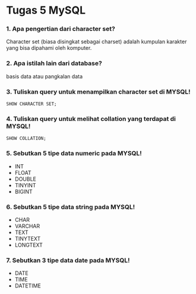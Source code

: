# Tugas 5 MySQL

### 1. Apa pengertian dari character set?
Character set (biasa disingkat sebagai charset) adalah kumpulan karakter yang bisa dipahami oleh komputer.
### 2. Apa istilah lain dari database?
basis data atau pangkalan data
### 3. Tuliskan query untuk menampilkan character set di MYSQL!
```
SHOW CHARACTER SET;
```
### 4. Tuliskan query untuk melihat collation yang terdapat di MYSQL!
```
SHOW COLLATION;
```
### 5. Sebutkan 5 tipe data numeric pada MYSQL!
- INT
- FLOAT
- DOUBLE
- TINYINT
- BIGINT
### 6. Sebutkan 5 tipe data string pada MYSQL!
- CHAR
- VARCHAR
- TEXT
- TINYTEXT
- LONGTEXT
### 7. Sebutkan 3 tipe data date pada MYSQL!
- DATE
- TIME
- DATETIME
